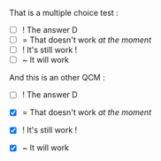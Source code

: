 
That is a multiple choice test :

 - [ ] ! The answer D
 - [ ] = That doesn't work *at the moment*
 - [ ] ! It's still work !
 - [ ] ~ It will work

And this is an other QCM :

 - [ ] ! The answer D
 - [x] = That doesn't work *at the moment*
 - [x] ! It's still work !
 - [x] ~ It will work

